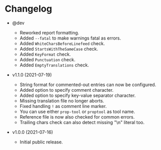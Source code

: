 # Changelog #

* @dev
  * Reworked report formatting.
  * Added `--fatal` to make warnings fatal as errors.
  * Added `WhiteCharsBeforeLinefeed` check.
  * Added `StartsWithTheSameCase` check.
  * Added `KeyFormat` check.
  * Added `Punctuation` check.
  * Added `EmptyTranslations` check.

* v1.1.0 (2021-07-19)
  * String format for commented-out entries can now be configured.
  * Added option to specify comment character.
  * Added option to specify key-value separator character.
  * Missing translation file no longer aborts.
  * Fixed handling `!` as comment line marker.
  * You can use either `prop-tool` or `proptool` as tool name.
  * Reference file is now also checked for common errors.
  * Trailing chars check can also detect missing "\n" literal too.

* v1.0.0 (2021-07-16)
  * Initial public release.
